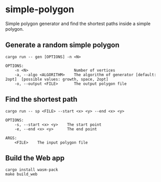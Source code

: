 # simple-polygon

Simple polygon generator and find the shortest paths inside a simple polygon.

## Generate a random simple polygon

```
cargo run -- gen [OPTIONS] -n <N>

OPTIONS:
    -n <N>                    Number of vertices
    -a, --algo <ALGORITHM>    The algorithm of generator [default: 2opt]  [possible values: growth, space, 2opt]
    -o, --output <FILE>       The output polygon file
```

## Find the shortest path

```
cargo run -- sp <FILE> --start <x> <y> --end <x> <y>

OPTIONS:
    -s, --start <x> <y>    The start point
    -e, --end <x> <y>      The end point

ARGS:
    <FILE>    The input polygon file
```

## Build the Web app

```
cargo install wasm-pack
make build_web
```
